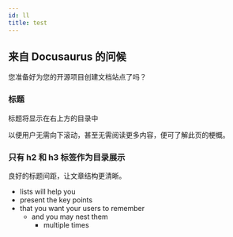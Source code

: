 ```yaml
---
id: ll
title: test
---
```


## 来自 Docusaurus 的问候

您准备好为您的开源项目创建文档站点了吗？

### 标题

标题将显示在右上方的目录中

以便用户无需向下滚动，甚至无需阅读更多内容，便可了解此页的梗概。

### 只有 h2 和 h3 标签作为目录展示

良好的标题间距，让文章结构更清晰。

- lists will help you
- present the key points
- that you want your users to remember
  - and you may nest them
    - multiple times

